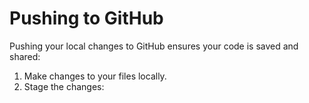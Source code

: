 # Pushing to GitHub

Pushing your local changes to GitHub ensures your code is saved and shared:

1. Make changes to your files locally.
2. Stage the changes:


